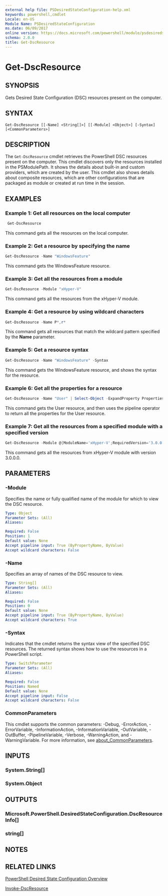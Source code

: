 ```yaml
---
external help file: PSDesiredStateConfiguration-help.xml
keywords: powershell,cmdlet
Locale: en-US
Module Name: PSDesiredStateConfiguration
ms.date: 06/09/2017
online version: https://docs.microsoft.com/powershell/module/psdesiredstateconfiguration/get-dscresource?view=powershell-5.1&WT.mc_id=ps-gethelp
schema: 2.0.0
title: Get-DscResource
---
```

# Get-DscResource

## SYNOPSIS
Gets Desired State Configuration (DSC) resources present on the computer.

## SYNTAX

```
Get-DscResource [[-Name] <String[]>] [[-Module] <Object>] [-Syntax] [<CommonParameters>]
```

## DESCRIPTION

The `Get-DscResource` cmdlet retrieves the PowerShell DSC resources present on the computer. This
cmdlet discovers only the resources installed in the PSModulePath. It shows the details about
built-in and custom providers, which are created by the user. This cmdlet also shows details about
composite resources, which are other configurations that are packaged as module or created at run
time in the session.

## EXAMPLES

### Example 1: Get all resources on the local computer

```powershell
 Get-DscResource
```

This command gets all the resources on the local computer.

### Example 2: Get a resource by specifying the name

```powershell
Get-DscResource -Name "WindowsFeature"
```

This command gets the WindowsFeature resource.

### Example 3: Get all the resources from a module

```powershell
Get-DscResource -Module "xHyper-V"
```

This command gets all the resources from the xHyper-V module.

### Example 4: Get a resource by using wildcard characters

```powershell
Get-DscResource -Name P*,r*
```

This command gets all resources that match the wildcard pattern specified by the **Name** parameter.

### Example 5: Get a resource syntax

```powershell
Get-DscResource -Name "WindowsFeature" -Syntax
```

This command gets the WindowsFeature resource, and shows the syntax for the resource.

### Example 6: Get all the properties for a resource

```powershell
Get-DscResource -Name "User" | Select-Object -ExpandProperty Properties
```

This command gets the User resource, and then uses the pipeline operator to return all the
properties for the User resource.

### Example 7: Get all the resources from a specified module with a specified version

```powershell
Get-DscResource -Module @{ModuleName='xHyper-V';RequiredVersion='3.0.0.0'}
```

This command gets all the resources from xHyper-V module with version 3.0.0.0.

## PARAMETERS

### -Module

Specifies the name or fully qualified name of the module for which to view the DSC resource.

```yaml
Type: Object
Parameter Sets: (All)
Aliases:

Required: False
Position: 1
Default value: None
Accept pipeline input: True (ByPropertyName, ByValue)
Accept wildcard characters: False
```

### -Name

Specifies an array of names of the DSC resource to view.

```yaml
Type: String[]
Parameter Sets: (All)
Aliases:

Required: False
Position: 0
Default value: None
Accept pipeline input: True (ByPropertyName, ByValue)
Accept wildcard characters: True
```

### -Syntax

Indicates that the cmdlet returns the syntax view of the specified DSC resources. The returned
syntax shows how to use the resources in a PowerShell script.

```yaml
Type: SwitchParameter
Parameter Sets: (All)
Aliases:

Required: False
Position: Named
Default value: None
Accept pipeline input: False
Accept wildcard characters: False
```

### CommonParameters

This cmdlet supports the common parameters: -Debug, -ErrorAction, -ErrorVariable,
-InformationAction, -InformationVariable, -OutVariable, -OutBuffer, -PipelineVariable, -Verbose,
-WarningAction, and -WarningVariable. For more information, see
[about_CommonParameters](https://go.microsoft.com/fwlink/?LinkID=113216).

## INPUTS

### System.String[]

### System.Object

## OUTPUTS

### Microsoft.PowerShell.DesiredStateConfiguration.DscResourceInfo[]

### string[]

## NOTES

## RELATED LINKS

[PowerShell Desired State Configuration Overview](/powershell/scripting/dsc/overview/overview)

[Invoke-DscResource](Invoke-DscResource.md)
